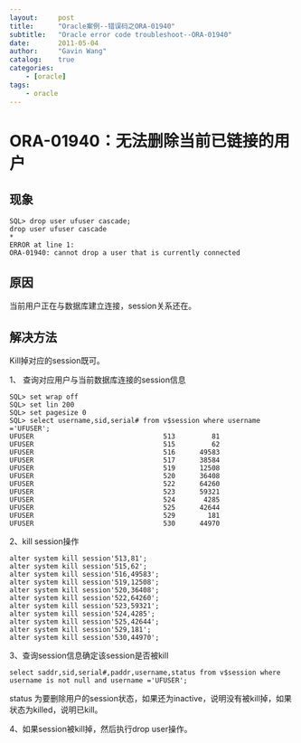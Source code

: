 ```yaml
---
layout:     post
title:      "Oracle案例--错误码之ORA-01940"
subtitle:   "Oracle error code troubleshoot--ORA-01940"
date:       2011-05-04
author:     "Gavin Wang"
catalog:    true
categories:
    - [oracle]
tags:
    - oracle
---
```


# ORA-01940：无法删除当前已链接的用户 

## 现象

```shell
SQL> drop user ufuser cascade;    
drop user ufuser cascade
*
ERROR at line 1:
ORA-01940: cannot drop a user that is currently connected
```

## 原因

当前用户正在与数据库建立连接，session关系还在。

## 解决方法

Kill掉对应的session既可。

1、	查询对应用户与当前数据库连接的session信息

```shell
SQL> set wrap off    
SQL> set lin 200
SQL> set pagesize 0
SQL> select username,sid,serial# from v$session where username ='UFUSER';
UFUSER                                513         81
UFUSER                                515         62
UFUSER                                516      49583
UFUSER                                517      38584
UFUSER                                519      12508
UFUSER                                520      36408
UFUSER                                522      64260
UFUSER                                523      59321
UFUSER                                524       4285
UFUSER                                525      42644
UFUSER                                529        181
UFUSER                                530      44970
```

2、kill session操作

```shell
alter system kill session'513,81';
alter system kill session'515,62';
alter system kill session'516,49583';
alter system kill session'519,12508';
alter system kill session'520,36408';
alter system kill session'522,64260';
alter system kill session'523,59321';
alter system kill session'524,4285';
alter system kill session'525,42644';
alter system kill session'529,181';
alter system kill session'530,44970';
```

3、查询session信息确定该session是否被kill

```shell
select saddr,sid,serial#,paddr,username,status from v$session where username is not null and username ='UFUSER';
```

status 为要删除用户的session状态，如果还为inactive，说明没有被kill掉，如果状态为killed，说明已kill。

4、如果session被kill掉，然后执行drop user操作。

